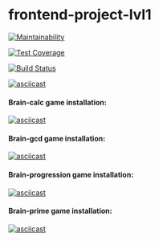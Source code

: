 # frontend-project-lvl1

[![Maintainability](https://api.codeclimate.com/v1/badges/a99a88d28ad37a79dbf6/maintainability)](https://codeclimate.com/github/codeclimate/codeclimate/maintainability)

[![Test Coverage](https://api.codeclimate.com/v1/badges/a99a88d28ad37a79dbf6/test_coverage)](https://codeclimate.com/github/codeclimate/codeclimate/test_coverage)

[![Build Status](https://travis-ci.com/YU-K/frontend-project-lvl1.svg?branch=master)](https://travis-ci.com/YU-K/frontend-project-lvl1)

[![asciicast](https://asciinema.org/a/kdRM3f2XUtDHfphJQHNOY9ddf.svg)](https://asciinema.org/a/kdRM3f2XUtDHfphJQHNOY9ddf)

#### Brain-calc game installation:
[![asciicast](https://asciinema.org/a/mpWaTtSAmkwdCxe9GN9iwhL2v.svg)](https://asciinema.org/a/mpWaTtSAmkwdCxe9GN9iwhL2v)

#### Brain-gcd game installation:
[![asciicast](https://asciinema.org/a/p1beu3RDVnU9UeMrxWOofipBf.svg)](https://asciinema.org/a/p1beu3RDVnU9UeMrxWOofipBf)

#### Brain-progression game installation:
[![asciicast](https://asciinema.org/a/m9xiLplHs7AmE4gnXMOeIMu3P.svg)](https://asciinema.org/a/m9xiLplHs7AmE4gnXMOeIMu3P)

#### Brain-prime game installation:
[![asciicast](https://asciinema.org/a/A24qUYvRJlqK8MXQPsS734gY9.svg)](https://asciinema.org/a/A24qUYvRJlqK8MXQPsS734gY9)
